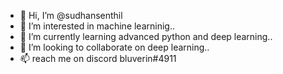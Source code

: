 - 👋 Hi, I’m @sudhansenthil
- 👀 I’m interested in machine learninig..
- 🌱 I’m currently learning advanced python and deep learning..
- 💞️ I’m looking to collaborate on deep learning..
- 📫 reach me on discord bluverin#4911

<!---
sudhansenthil/sudhansenthil is a ✨ special ✨ repository because its `README.md` (this file) appears on your GitHub profile.
You can click the Preview link to take a look at your changes.
--->
